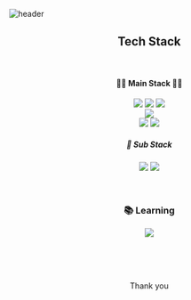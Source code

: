 ![header](https://capsule-render.vercel.app/api?type=Waving&color=D3D3D1&height=400&section=header&text=Gons%20Github!&fontSize=90&animation=fadeIn&fontColor=ffffff)

<div align="center" style="font-weight:700">

  ## Tech Stack
  
  <br/>
  
</div>

<div align="center">

  #### 🧑‍💻 Main Stack 👨‍💻
  
  <img src="https://img.shields.io/badge/html-E34F26?style=for-the-badge&logo=HTML5&logoColor=white">
  <img src="https://img.shields.io/badge/css-1572B6?style=for-the-badge&logo=CSS3&logoColor=white">
  <img src="https://img.shields.io/badge/javascript-F7DF1E?style=for-the-badge&logo=JavaScript&logoColor=black">
  <br/>
  <img src="https://img.shields.io/badge/typescript-3178C6?style=for-the-badge&logo=TypeScript&logoColor=white">
  <br/>
  <img src="https://img.shields.io/badge/react-61DAFB?style=for-the-badge&logo=React&logoColor=black">
  <img src="https://img.shields.io/badge/react native-61DAFB?style=for-the-badge&logo=React&logoColor=black">

  <br/>

  ##### 🔑  Sub Stack
  
  <img src="https://img.shields.io/badge/node-339933?style=for-the-badge&logo=Node.js&logoColor=white">
  <img src="https://img.shields.io/badge/next-000000?style=for-the-badge&logo=Next.js&logoColor=white">
  
  <br/>
  <br/>
  <br/>
  
  ### 📚 Learning
    
  <a href="https://velog.io/@ysg81" target="_blank"><img src="https://img.shields.io/badge/velog-20C997?style=flat-square&logo=Velog&logoColor=white"/></a>

<br/>
<br/>
<br/>

Thank you

</div>
